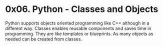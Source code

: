 0x06. Python - Classes and Objects
==================================
Python supports objects oriented programming like C++ although in a different way.
Classes enables reusable components and saves time in programming. They are like 
templates or blueprints. As many objects as needed can be created from classes.